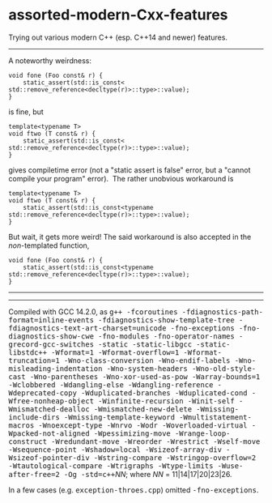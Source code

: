 # assorted-modern-Cxx-features
Trying out various modern C++ (esp. C++14 and newer) features.

- - - -

A noteworthy weirdness:
```
void fone (Foo const& r) {
	static_assert(std::is_const<         std::remove_reference<decltype(r)>::type>::value);
}
```
is fine, but
```
template<typename T>
void ftwo (T const& r) {
	static_assert(std::is_const<         std::remove_reference<decltype(r)>::type>::value);
}
```
gives compiletime error (not a "static assert is false" error, but a "cannot compile your program" error).&nbsp;&nbsp;The rather unobvious workaround is
```
template<typename T>
void ftwo (T const& r) {
	static_assert(std::is_const<typename std::remove_reference<decltype(r)>::type>::value);
}
```
But wait, it gets more weird!  The said workaround is also accepted in the <i>non</i>-templated function,
```
void fone (Foo const& r) {
	static_assert(std::is_const<typename std::remove_reference<decltype(r)>::type>::value);
}
```

- - - -
- - - -

Compiled with GCC 14.2.0, as
<tt>g++ -fcoroutines -fdiagnostics-path-format=inline-events -fdiagnostics-show-template-tree -fdiagnostics-text-art-charset=unicode -fno-exceptions -fno-diagnostics-show-cwe -fno-modules -fno-operator-names -grecord-gcc-switches -static -static-libgcc -static-libstdc++ -Wformat=1 -Wformat-overflow=1 -Wformat-truncation=1 -Wno-class-conversion -Wno-endif-labels -Wno-misleading-indentation -Wno-system-headers -Wno-old-style-cast -Wno-parentheses -Wno-xor-used-as-pow -Warray-bounds=1 -Wclobbered -Wdangling-else -Wdangling-reference -Wdeprecated-copy -Wduplicated-branches -Wduplicated-cond -Wfree-nonheap-object -Winfinite-recursion -Winit-self -Wmismatched-dealloc -Wmismatched-new-delete -Wmissing-include-dirs -Wmissing-template-keyword -Wmultistatement-macros -Wnoexcept-type -Wnrvo -Wodr -Woverloaded-virtual -Wpacked-not-aligned -Wpessimizing-move -Wrange-loop-construct -Wredundant-move -Wreorder -Wrestrict -Wself-move -Wsequence-point -Wshadow=local -Wsizeof-array-div -Wsizeof-pointer-div -Wstring-compare -Wstringop-overflow=2 -Wtautological-compare -Wtrigraphs -Wtype-limits -Wuse-after-free=2 -Og -std=c++</tt><i>NN</i>; where <i>NN</i> = 11|14|17|20|23|26.

In a few cases (e.g. <tt>exception-throes.cpp</tt>) omitted <tt>-fno-exceptions</tt>.

